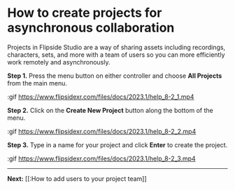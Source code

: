 # How to create projects for asynchronous collaboration

Projects in Flipside Studio are a way of sharing assets including recordings, characters, sets, and more with a team of users so you can more efficiently work remotely and asynchronously.

**Step 1.** Press the menu button on either controller and choose **All Projects** from the main menu.

:gif https://www.flipsidexr.com/files/docs/2023.1/help_8-2_1.mp4

**Step 2.** Click on the **Create New Project** button along the bottom of the menu.

:gif https://www.flipsidexr.com/files/docs/2023.1/help_8-2_2.mp4

**Step 3.** Type in a name for your project and click **Enter** to create the project.

:gif https://www.flipsidexr.com/files/docs/2023.1/help_8-2_3.mp4

---

**Next:** [[:How to add users to your project team]]
